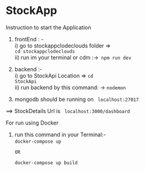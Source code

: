 # StockApp


Instruction to start the Application

1)  frontEnd : -<br>
    i)   go to stockappclodeclouds  folder =>
    <code> cd  stockappclodeclouds </code>
    <br>
    ii)  run im your terminal or cdm :-><code> npm run dev </code>
    
 2)  backend :- <br>
    i)  go to StockApi Location => <code>cd StockApi </code>
    <br>
    ii) run backend by this command: -> <code>nodemon </code>
    
3) mongodb should be running on  <code> localhost:27017      </code>


 ==> StockDetails Url is  <code> localhost:3000/dashboard  </code>


For run using Docker 
1) run this command in  your Terminal:-<br>
    <code>docker-compose up
    <br>
            OR         
    docker-compose up build
    </code>
   
